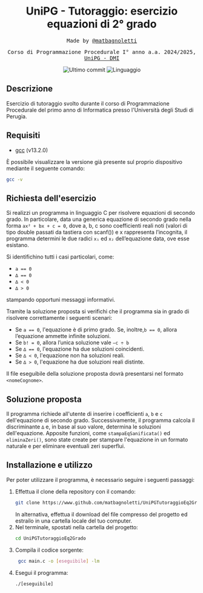 <h1 align="center">UniPG - Tutoraggio: esercizio equazioni di 2° grado</h1>

<p align="center" style="font-family: monospace">Made by <a href="https://github.com/matbagnoletti">@matbagnoletti</a></p>
<p align="center" style="font-family: monospace">Corso di Programmazione Procedurale I° anno a.a. 2024/2025, <a href="https://www.dmi.unipg.it/didattica/corsi-di-studio-in-informatica/informatica-triennale">UniPG - DMI</a></p>
<p align="center">
    <img src="https://img.shields.io/github/last-commit/matbagnoletti/UniPGTutoraggioEq2Grado?style=for-the-badge" alt="Ultimo commit">
    <img src="https://img.shields.io/github/languages/top/matbagnoletti/UniPGTutoraggioEq2Grado?style=for-the-badge" alt="Linguaggio">
</p>

## Descrizione
Esercizio di tutoraggio svolto durante il corso di Programmazione Procedurale del primo anno di Informatica presso l'Università degli Studi di Perugia.

## Requisiti
- [gcc](https://www.gcc.gnu.org/) (v13.2.0)

È possibile visualizzare la versione già presente sul proprio dispositivo mediante il seguente comando:
```bash
gcc -v
```

## Richiesta dell'esercizio
Si realizzi un programma in linguaggio C per risolvere equazioni di secondo grado. 
In particolare, data una generica equazione di secondo grado nella forma <code>ax² + bx + c = 0</code>,
dove a, b, c sono coefficienti reali noti (valori di tipo double passati da tastiera con scanf()) e x
rappresenta l’incognita, il programma determini le due radici <code>x₁</code> ed <code>x₂</code> dell’equazione data, ove esse esistano. 

Si identifichino tutti i casi particolari, come:
<ul>
    <li><code>a == 0</code></li>
    <li><code>∆ == 0</code></li>
    <li><code>∆ < 0</code></li>
    <li><code>∆ > 0</code></li>
</ul>
stampando opportuni messaggi informativi.

Tramite la soluzione proposta si verifichi che il programma sia in grado di risolvere correttamente i seguenti scenari:
<ul>
    <li>Se <code>a == 0</code>, l'equazione è di primo grado. Se, inoltre,<code>b == 0</code>, allora l’equazione ammette infinite soluzioni.</li>
    <li>Se <code>b! = 0</code>, allora l’unica soluzione vale <code>−c ÷ b</code></li>
    <li>Se <code>∆ == 0</code>, l'equazione ha due soluzioni coincidenti.</li>
    <li>Se <code>∆ < 0</code>, l'equazione non ha soluzioni reali.</li>
    <li>Se <code>∆ > 0</code>, l'equazione ha due soluzioni reali distinte.</li>
</ul>

Il file eseguibile della soluzione proposta dovrà presentarsi nel formato `<nomeCognome>`.

## Soluzione proposta
Il programma richiede all'utente di inserire i coefficienti <code>a</code>, <code>b</code> e <code>c</code> dell'equazione di secondo grado.
Successivamente, il programma calcola il discriminante <code>∆</code> e, in base al suo valore, determina le soluzioni dell'equazione.
Apposite funzioni, come `stampaEqSanificata()` ed `eliminaZeri()`, sono state create per stampare l'equazione in un formato naturale e per eliminare eventuali zeri superflui.


## Installazione e utilizzo
Per poter utilizzare il programma, è necessario seguire i seguenti passaggi:
1. Effettua il clone della repository con il comando:
   ```bash
   git clone https://www.github.com/matbagnoletti/UniPGTutoraggioEq2Grado.git
   ```
   In alternativa, effettua il download del file compresso del progetto ed estrailo in una cartella locale del tuo computer.
2. Nel terminale, spostati nella cartella del progetto:
   ```bash
   cd UniPGTutoraggioEq2Grado
   ```
3. Compila il codice sorgente:
   ```bash
    gcc main.c -o [eseguibile] -lm
    ```
4. Esegui il programma:
    ```bash
    ./[eseguibile]
    ```
